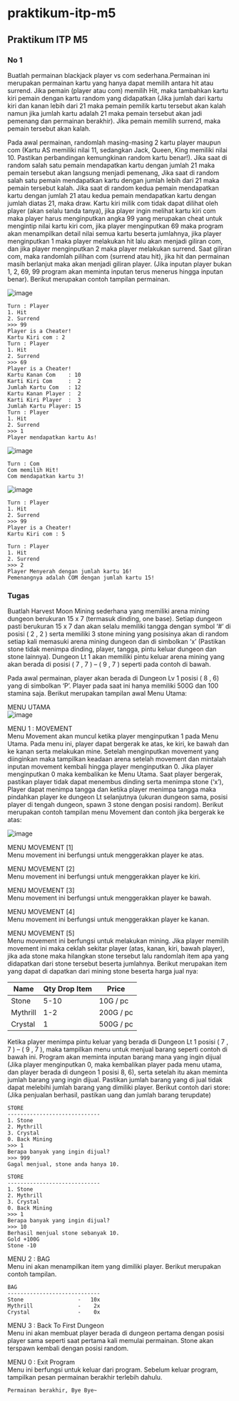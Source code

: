 # praktikum-itp-m5

## Praktikum ITP M5

### No 1

Buatlah permainan blackjack player vs com sederhana.Permainan ini merupakan permainan kartu yang hanya dapat memilih antara hit atau surrend. Jika pemain (player atau com) memilih Hit, maka tambahkan kartu kiri pemain dengan kartu random yang didapatkan (Jika jumlah dari kartu kiri dan kanan lebih dari 21 maka pemain pemilik kartu tersebut akan kalah namun jika jumlah kartu adalah 21 maka pemain tersebut akan jadi pemenang dan permainan berakhir). Jika pemain memilih surrend, maka pemain tersebut akan kalah.

Pada awal permainan, randomlah masing-masing 2 kartu player maupun com (Kartu AS memiliki nilai 11, sedangkan Jack, Queen, King memiliki nilai 10. Pastikan perbandingan kemungkinan random kartu benar!). Jika saat di random salah satu pemain mendapatkan kartu dengan jumlah 21 maka pemain tersebut akan langsung menjadi pemenang, Jika saat di random salah satu pemain mendapatkan kartu dengan jumlah lebih dari 21 maka pemain tersebut kalah. Jika saat di random kedua pemain mendapatkan kartu dengan jumlah 21 atau kedua pemain mendapatkan kartu dengan jumlah diatas 21, maka draw. Kartu kiri milik com tidak dapat dilihat oleh player (akan selalu tanda tanya), jika player ingin melihat kartu kiri com maka player harus menginputkan angka 99 yang merupakan cheat untuk mengintip nilai kartu kiri com, jika player menginputkan 69 maka program akan menampilkan detail nilai semua kartu beserta jumlahnya, jika player menginputkan 1 maka player melakukan hit lalu akan menjadi giliran com, dan jika player menginputkan 2 maka player melakukan surrend. Saat giliran com, maka randomlah pilihan com (surrend atau hit), jika hit dan permainan masih berlanjut maka akan menjadi giliran player. (Jika inputan player bukan 1, 2, 69, 99 program akan meminta inputan terus menerus hingga inputan benar). Berikut merupakan contoh tampilan permainan.

![image](https://github.com/user-attachments/assets/6ce0891f-f24e-4a6f-9cb4-2bb087e1b51a)

```
Turn : Player
1. Hit
2. Surrend
>>> 99
Player is a Cheater!
Kartu Kiri com : 2
Turn : Player
1. Hit
2. Surrend
>>> 69
Player is a Cheater!
Kartu Kanan Com    : 10
Karti Kiri Com     :  2
Jumlah Kartu Com   : 12
Kartu Kanan Player :  2
Karti Kiri Player  :  3
Jumlah Kartu Player: 15
Turn : Player
1. Hit
2. Surrend
>>> 1
Player mendapatkan kartu As!
```

![image](https://github.com/user-attachments/assets/80b46c74-a6e5-4dc5-8e96-9c831991a662)

```
Turn : Com
Com memilih Hit!
Com mendapatkan kartu 3!
```

![image](https://github.com/user-attachments/assets/44b252aa-8d48-470c-aec7-d77cddc9462d)

```
Turn : Player
1. Hit
2. Surrend
>>> 99
Player is a Cheater!
Kartu Kiri com : 5

Turn : Player
1. Hit
2. Surrend
>>> 2
Player Menyerah dengan jumlah kartu 16!
Pemenangnya adalah COM dengan jumlah kartu 15!
```

### Tugas

Buatlah Harvest Moon Mining sederhana yang memiliki arena mining dungeon berukuran 15 x 7 (termasuk dinding, one base). Setiap dungeon pasti berukuran 15 x 7 dan akan selalu memiliki tangga dengan symbol ‘#’ di posisi ( 2 , 2 ) serta memiliki 3 stone mining yang posisinya akan di random setiap kali memasuki arena mining dungeon dan di simbolkan ‘x’ (Pastikan stone tidak menimpa dinding, player, tangga, pintu keluar dungeon dan stone lainnya). Dungeon Lt 1 akan memiliki pintu keluar arena mining yang akan berada di posisi ( 7 , 7 ) – ( 9 , 7 ) seperti pada contoh di bawah.

Pada awal permainan, player akan berada di Dungeon Lv 1 posisi ( 8 , 6) yang di simbolkan ‘P’. Player pada saat ini hanya memiliki 500G dan 100 stamina saja. Berikut merupakan tampilan awal Menu Utama:

MENU UTAMA\
![image](https://github.com/user-attachments/assets/ef8d7b6f-acd5-4777-8353-6abca09f49bb)

MENU 1 : MOVEMENT\
Menu Movement akan muncul ketika player menginputkan 1 pada Menu Utama. Pada menu ini, player dapat bergerak ke atas, ke kiri, ke bawah dan ke kanan serta melakukan mine. Setelah menginputkan movement yang diinginkan maka tampilkan keadaan arena setelah movement dan mintalah inputan movement kembali hingga player menginputkan 0. Jika player menginputkan 0 maka kembalikan ke Menu Utama. Saat player bergerak, pastikan player tidak dapat menembus dinding serta menimpa stone (‘x’), Player dapat menimpa tangga dan ketika player menimpa tangga maka pindahkan player ke dungeon Lt selanjutnya (ukuran dungeon sama, posisi player di tengah dungeon, spawn 3 stone dengan posisi random). Berikut merupakan contoh tampilan menu Movement dan contoh jika bergerak ke atas:

![image](https://github.com/user-attachments/assets/37dd0c4b-e5ca-4db0-81f5-dbd9971bb3f1)

MENU MOVEMENT [1]\
Menu movement ini berfungsi untuk menggerakkan player ke atas.

MENU MOVEMENT [2]\
Menu movement ini berfungsi untuk menggerakkan player ke kiri.

MENU MOVEMENT [3]\
Menu movement ini berfungsi untuk menggerakkan player ke bawah.

MENU MOVEMENT [4]\
Menu movement ini berfungsi untuk menggerakkan player ke kanan.

MENU MOVEMENT [5]\
Menu movement ini berfungsi untuk melakukan mining. Jika player memilih movement ini maka ceklah sekitar player (atas, kanan, kiri, bawah player), jika ada stone maka hilangkan stone tersebut lalu randomlah item apa yang didapatkan dari stone tersebut beserta jumlahnya. Berikut merupakan item yang dapat di dapatkan dari mining stone beserta harga jual nya:

| Name     | Qty Drop Item | Price     |
| -------- | ------------- | --------- |
| Stone    | 5-10          | 10G / pc  |
| Mythrill | 1-2           | 200G / pc |
| Crystal  | 1             | 500G / pc |

Ketika player menimpa pintu keluar yang berada di Dungeon Lt 1 posisi ( 7 , 7 ) – ( 9 , 7 ), maka tampilkan menu untuk menjual barang seperti contoh di bawah ini. Program akan meminta inputan barang mana yang ingin dijual (Jika player menginputkan 0, maka kembalikan player pada menu utama, dan player berada di dungeon 1 posisi 8, 6), serta setelah itu akan meminta jumlah barang yang ingin dijual. Pastikan jumlah barang yang di jual tidak dapat melebihi jumlah barang yang dimiliki player. Berikut contoh dari store: (Jika penjualan berhasil, pastikan uang dan jumlah barang terupdate)

```
STORE
-----------------------------
1. Stone
2. Mythrill
3. Crystal
0. Back Mining
>>> 1
Berapa banyak yang ingin dijual?
>>> 999
Gagal menjual, stone anda hanya 10.

STORE
-----------------------------
1. Stone
2. Mythrill
3. Crystal
0. Back Mining
>>> 1
Berapa banyak yang ingin dijual?
>>> 10
Berhasil menjual stone sebanyak 10.
Gold +100G
Stone -10
```

MENU 2 : BAG\
Menu ini akan menampilkan item yang dimiliki player. Berikut merupakan contoh tampilan.

```
BAG
-----------------------------
Stone                 -   10x
Mythrill              -    2x
Crystal               -    0x
```

MENU 3 : Back To First Dungeon\
Menu ini akan membuat player berada di dungeon pertama dengan posisi player sama seperti saat pertama kali memulai permainan. Stone akan terspawn kembali dengan posisi random.

MENU 0 : Exit Program\
Menu ini berfungsi untuk keluar dari program. Sebelum keluar program, tampilkan pesan permainan berakhir terlebih dahulu.

```
Permainan berakhir, Bye Bye~
```
